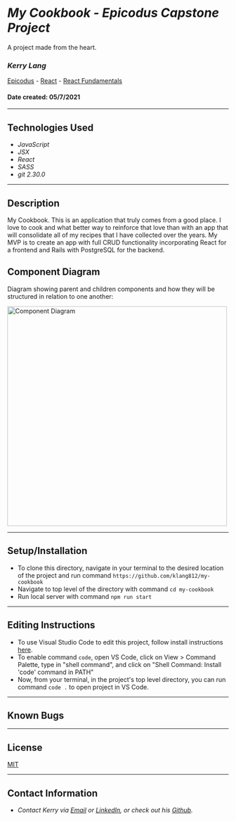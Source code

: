 # _My Cookbook - Epicodus Capstone Project_
A project made from the heart.

### _**Kerry Lang**_

[Epicodus](https://www.epicodus.com/) - [React](https://www.learnhowtoprogram.com/react) - [React Fundamentals](https://www.learnhowtoprogram.com/react/react-fundamentals)


#### Date created: 05/7/2021
---

## Technologies Used

* _JavaScript_
* _JSX_
* _React_
* _SASS_
* _git 2.30.0_

---

## Description

My Cookbook.  This is an application that truly comes from a good place.  I love to cook and what better way to reinforce that love than with an app that will consolidate all of my recipes that I have collected over the years.  My MVP is to create an app with full CRUD functionality incorporating React for a frontend and Rails with PostgreSQL for the backend.  

## Component Diagram
Diagram showing parent and children components and how they will be structured in relation to one another:
<div><img src="src/img/kegComponentDiagram.png" alt="Component Diagram" width = 500 ></div>

---

## Setup/Installation

* To clone this directory, navigate in your terminal to the desired location of the project and run command `https://github.com/klang812/my-cookbook`
* Navigate to top level of the directory with command `cd my-cookbook`
* Run local server with command `npm run start`

---

## Editing Instructions

* To use Visual Studio Code to edit this project, follow install instructions [here](https://code.visualstudio.com/).
* To enable command `code`, open VS Code, click on View > Command Palette, type in "shell command", and click on "Shell Command: Install 'code' command in PATH"
* Now, from your terminal, in the project's top level directory, you can run command `code .` to open project in VS Code.

---

## Known Bugs

---

## License

[MIT](LICENSE.txt)

---

## Contact Information

* _Contact Kerry via [Email](mailto:klang812@gmail.com) or [LinkedIn](https://www.linkedin.com/in/kerrylang1/), or check out his [Github](https://github.com/klang812)._


